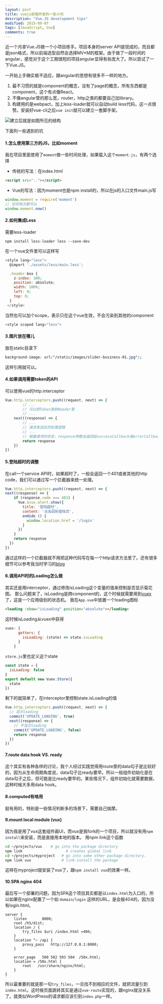 ```yaml
---
layout: post
title: vuejs前端开发的一些小坑
description: "Vue.JS development tips"
modified: 2015-09-07
tags: [JavaScript, Vue]
comments: true
---
```


近一个月拿Vue.JS做一个小项目练手。项目本身的server API是现成的，而且都是json格式，所以前端选型自然会选择MV*M的框架。由于做了一段时间的angular，感觉对于这个工期很短的项目angular显得有些庞大了。所以尝试了一下Vue.JS。

一开始上手确实极不适应，跟angular的思想有很多不一样的地方。

1. 最不习惯的就是component的概念，没有了page的概念，所有东西都是component，这个有点像React。
2. 不像angular管的那么宽，router，http之类的都要自己加library。
3. 构建用的是webpact，加上less-loader就可以自动build less代码，这一点很赞。安装好vue-cli之后`vue init`就可以建立一套脚手架。

![建立后就是如图所见的结构](images/14732664332786.jpg)

下面列一些遇到的坑

#### 1.怎么使用第三方的JS，比如moment
我在项目里面使用了`moment`做一些时间处理，如果载入这个`moment.js`，有两个选择
*  传统的写法：在index.html

```html
<script src=".."></script>
```
*  Vue的写法：因为moment也是npm install的，所以在js的入口文件main.js写

```javascript
window.moment = require('moment')
// 任何地方都可以
window.moment.now()
```

#### 2.如何集成Less
需要less-loader

```
npm install less-loader less --save-dev
```
在一个vue文件里可以这样写

```javascript
<style lang="less">
  @import './assets/less/main.less';

  .header-box {
    z-index: 100;
    position: absolute;
    width: 100%;
    left: 0;
    top: 0;
  }
 </style>
```
当然也可以加个scope，表示只在这个vue生效，不会污染到其他的component


```javascript
<style scoped lang="less">
```

#### 3.图片放在哪儿
放在static目录下

```css
background-image: url("/static/images/slider-business-01.jpg");
```
这样引用就可以。

#### 4.如果调用需要token的API
可以使用vue的http.interceptor


```javascript
Vue.http.interceptors.push((request, next) => {
        // ...
        // 可以把Token放到Header里
        // ...
    next((response) => {
        // ...
        // 请求发送后的处理逻辑
        // ...
        // 根据请求的状态，response参数会返回给successCallback或errorCallback
        return response
    })
})
```

#### 5.登陆超时的调整
在call一个service API时，如果超时了，一般会返回一个401或者其他的http code，我们可以通过写一个拦截器来统一处理。

```javascript
Vue.http.interceptors.push((request, next) => {
next((response) => {
    if (response.code === 401) {
      Vue.$vux.alert.show({
        title: '登陆超时',
        content: '点击回到登陆页',
        onHide () {
          window.location.href = '/login'
        }
      })
    }
    return response
  })
})
```
通过这样的一个拦截器就不用把这种代码写在每一个http请求方法里了。还有很多细节可以参考我当时学习的[blog](http://www.cnblogs.com/keepfool/p/5657065.html)

#### 6.调用API时的Loading怎么做
其实还是用interceptor，通过修改isLoading这个变量的值来控制是否显示菊花图。
那么问题来了，isLoading是跨component的，这个时候就需要用到[vuex](https://github.com/vuejs/vuex)了，这是一个应用级别的状态机。
我在`App.vue`中放置一个loading图标

```html
<loading :show="isLoading" position="absolute"></loading>
```
这时候isLoading从vuex中获得

```javascript
vuex: {
      getters: {
        isLoading: (state) => state.isLoading
      }
    }
```
`store.js`里也定义这个state

```javascript
const state = {
  isLoading: false
}
export default new Vuex.Store({
  state
})
```
剩下的就简单了，在interceptor里控制state.isLoading的值

```javascript
Vue.http.interceptors.push((request, next) => {
  // 显示loading
  commit('UPDATE_LOADING', true)
  next((response) => {
    // 不显示loading
    commit('UPDATE_LOADING', false)
    return response
  })
})
```

#### 7.route data hook VS. ready
这个其实有各种各样的讨论，我个人经过实践觉得用route里的data勾子是比较好的，因为从生命周期角度说，data勾子比ready要早。所以一般组件初始化是在data勾子之后，但可能是比ready要早的。某些情况下，组件初始化就需要数据，这种时候大多用data hook。

#### 8.computed有啥用
挺有用的，特别是一些情况判断多的场景下，需要自己揣摩。

#### 9.mount local module (vux)
因为我是用了vux这套组件画UI，而vux是我fork的一个项目，所以就没有用`npm install`来安装，而是直接用本地的版本。
用npm link这个函数

```bash
cd ~/projects/vux    # go into the package directory
npm link                    # creates global link
cd ~/projects/myproject   # go into some other package directory.
npm link vux              # link-install the package
```
这样在myproject就安装了vux了，跟`npm install vux`的效果一样。

#### 10.SPA nginx 404
最后写一个部署的问题，因为SPA这个项目其实都是以`index.html`为入口的，所以如果在nginx配置了一个如 `domain/login` 这样的URL，是会报404的，因为没有login.html。

```nginx
server {
    listen       8000;
    root /h5/dist;
    location / {
        try_files $uri /index.html =404;
    }
    location ^~ /api {
        proxy_pass   http://127.0.0.1:8080;
    }
    
    error_page   500 502 503 504  /50x.html;
    location = /50x.html {
        root   /usr/share/nginx/html;
    }
}
```
所以最重要的就是那一句`try_files`，一旦找不到相应的文件，就把流量引到`index.html`。这时候页面跳转其实是通过`vue-route`实现的，跟nginx就没关系了。就类似WordPress的请求都应该引到`index.php`一样。








